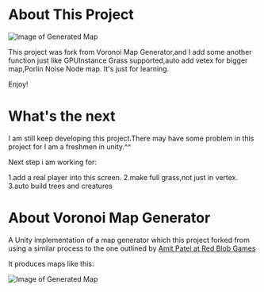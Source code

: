 # About This Project
![Image of Generated Map](https://github.com/D5-Howard/map-generator-unity/blob/master/Readme/demo.gif)

This project was fork from Voronoi Map Generator,and I add some another function just like GPUInstance Grass supported,auto add vetex for bigger map,Porlin Noise Node map. It's just for learning.

Enjoy!

# What's the next
I am still keep developing this project.There may have some problem in this project for I am a freshmen in unity.^^

Next step i am working for:

1.add a real player into this screen.
2.make full grass,not just in vertex.
3.auto build trees and creatures

# About Voronoi Map Generator
A Unity implementation of a map generator which this project forked from using a similar process to the
one outlined by [Amit Patel at Red Blob Games](http://www-cs-students.stanford.edu/~amitp/game-programming/polygon-map-generation/)

It produces maps like this:

![Image of Generated Map](https://github.com/D5-Howard/map-generator-unity/blob/master/Readme/sample.gif)

